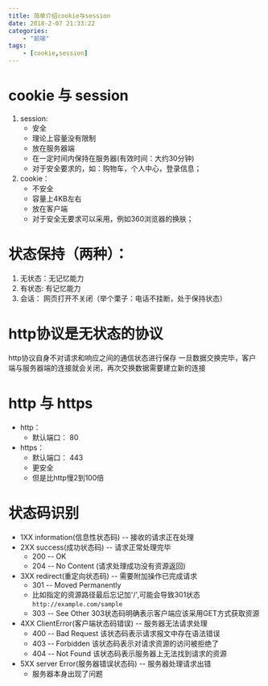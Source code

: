 ```yaml
---
title: 简单介绍cookie与session
date: 2018-2-07 21:33:22
categories:
    - "前端"
tags:
    - [cookie,session]
---
```

# cookie 与 session 
1. session: 
    - 安全
    - 理论上容量没有限制
    - 放在服务器端
    - 在一定时间内保持在服务器(有效时间：大约30分钟)
    - 对于安全要求的，如：购物车，个人中心，登录信息；
2. cookie： 
    - 不安全
    - 容量上4KB左右
    - 放在客户端
    - 对于安全无要求可以采用，例如360浏览器的换肤；

# 状态保持（两种）：
1. 无状态：无记忆能力
2. 有状态: 有记忆能力
3. 会话： 网页打开不关闭（举个栗子：电话不挂断，处于保持状态）

# http协议是无状态的协议
http协议自身不对请求和响应之间的通信状态进行保存
一旦数据交换完毕，客户端与服务器端的连接就会关闭，再次交换数据需要建立新的连接

# http 与 https 
+ http： 
    - 默认端口： 80
+ https：
    - 默认端口： 443
    - 更安全
    - 但是比http慢2到100倍

# 状态码识别
+ 1XX information(信息性状态码) -- 接收的请求正在处理
+ 2XX success(成功状态码) -- 请求正常处理完毕
    - 200 -- OK
    - 204 -- No Content (请求处理成功没有资源返回)
+ 3XX redirect(重定向状态码) -- 需要附加操作已完成请求
    - 301 -- Moved Permanently
    - 比如指定的资源路径最后忘记加'/',可能会导致301状态
    `http://example.com/sample`
    - 303 -- See Other
    303状态码明确表示客户端应该采用GET方式获取资源
+ 4XX ClientError(客户端状态码错误) -- 服务器无法请求处理
    - 400 -- Bad Request 
    该状态码表示请求报文中存在语法错误
    - 403 -- Forbidden 
    该状态码表示对请求资源的访问被拒绝了
    - 404 -- Not Found 
    该状态码表示服务器上无法找到请求的资源
+ 5XX server Error(服务器错误状态码) -- 服务器处理请求出错
    - 服务器本身出现了问题
